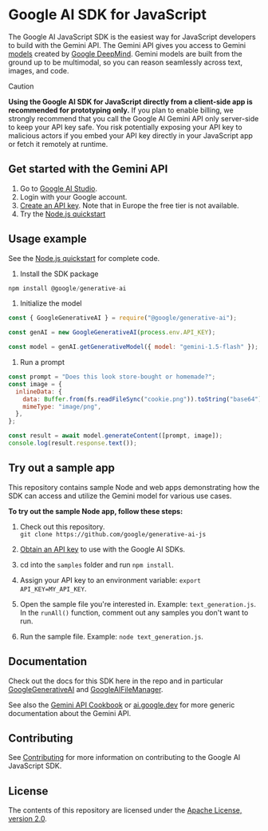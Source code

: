 # Google AI SDK for JavaScript

The Google AI JavaScript SDK is the easiest way for JavaScript developers to
build with the Gemini API. The Gemini API gives you access to Gemini
[models](https://ai.google.dev/models/gemini) created by
[Google DeepMind](https://deepmind.google/technologies/gemini/#introduction).
Gemini models are built from the ground up to be multimodal, so you can reason
seamlessly across text, images, and code.

> [!CAUTION]
> **Using the Google AI SDK for JavaScript directly from a client-side app is
> recommended for prototyping only.** If you plan to enable billing, we strongly
> recommend that you call the Google AI Gemini API only server-side to keep your
> API key safe. You risk potentially exposing your API key to malicious actors
> if you embed your API key directly in your JavaScript app or fetch it remotely
> at runtime.

## Get started with the Gemini API

1.  Go to [Google AI Studio](https://aistudio.google.com/).
2.  Login with your Google account.
3.  [Create an API key](https://aistudio.google.com/app/apikey). Note that in
    Europe the free tier is not available.
4.  Try the
    [Node.js quickstart](https://ai.google.dev/tutorials/node_quickstart)

## Usage example

See the [Node.js quickstart](https://ai.google.dev/tutorials/node_quickstart)
for complete code.

1.  Install the SDK package

```js
npm install @google/generative-ai
```

1.  Initialize the model

```js
const { GoogleGenerativeAI } = require("@google/generative-ai");

const genAI = new GoogleGenerativeAI(process.env.API_KEY);

const model = genAI.getGenerativeModel({ model: "gemini-1.5-flash" });
```

1.  Run a prompt

```js
const prompt = "Does this look store-bought or homemade?";
const image = {
  inlineData: {
    data: Buffer.from(fs.readFileSync("cookie.png")).toString("base64"),
    mimeType: "image/png",
  },
};

const result = await model.generateContent([prompt, image]);
console.log(result.response.text());
```

## Try out a sample app

This repository contains sample Node and web apps demonstrating how the SDK can
access and utilize the Gemini model for various use cases.

**To try out the sample Node app, follow these steps:**

1.  Check out this repository. \
    `git clone https://github.com/google/generative-ai-js`

1.  [Obtain an API key](https://makersuite.google.com/app/apikey) to use with
    the Google AI SDKs.

2.  cd into the `samples` folder and run `npm install`.

3.  Assign your API key to an environment variable: `export API_KEY=MY_API_KEY`.

4.  Open the sample file you're interested in. Example: `text_generation.js`.
    In the `runAll()` function, comment out any samples you don't want to run.

5.  Run the sample file. Example: `node text_generation.js`.

## Documentation

Check out the docs for this SDK here in the repo and in particular
[GoogleGenerativeAI](/docs/reference/main/generative-ai.md) and
[GoogleAIFileManager](/docs/reference/files/generative-ai.googleaifilemanager.md).

See also the
[Gemini API Cookbook](https://github.com/google-gemini/gemini-api-cookbook/) or
[ai.google.dev](https://ai.google.dev) for more generic documentation about the
Gemini API.

## Contributing

See [Contributing](/docs/contributing.md) for more information on contributing
to the Google AI JavaScript SDK.

## License

The contents of this repository are licensed under the
[Apache License, version 2.0](http://www.apache.org/licenses/LICENSE-2.0).